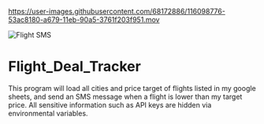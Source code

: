 
https://user-images.githubusercontent.com/68172886/116098776-53ac8180-a679-11eb-90a5-3761f203f951.mov

![Flight SMS](https://user-images.githubusercontent.com/68172886/116098789-560edb80-a679-11eb-8d49-9e7ee223ec5f.jpg)
# Flight_Deal_Tracker
This program will load all cities and price target of flights listed in my google sheets, and send an SMS message when a flight is lower than my target price.
All sensitive information such as API keys are hidden via environmental variables.
